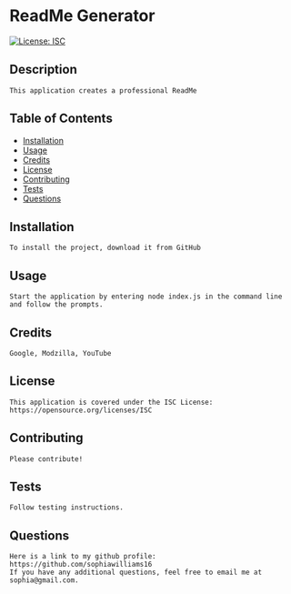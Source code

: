 # ReadMe Generator
        
[![License: ISC](https://img.shields.io/badge/License-ISC-blue.svg)](https://opensource.org/licenses/ISC)

## Description
    This application creates a professional ReadMe

## Table of Contents 
- [Installation](#installation)
- [Usage](#usage)
- [Credits](#credits)
- [License](#license)
- [Contributing](#contributing)
- [Tests](#tests)
- [Questions](#questions)

## Installation 
    To install the project, download it from GitHub 

## Usage 
    Start the application by entering node index.js in the command line and follow the prompts.

## Credits 
    Google, Modzilla, YouTube

## License 
    This application is covered under the ISC License: https://opensource.org/licenses/ISC

## Contributing 
    Please contribute! 

## Tests 
    Follow testing instructions.

## Questions 
    Here is a link to my github profile: https://github.com/sophiawilliams16
    If you have any additional questions, feel free to email me at sophia@gmail.com.